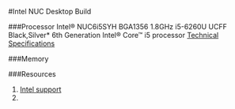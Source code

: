 #Intel NUC Desktop Build

###Processor 
Intel® NUC6i5SYH BGA1356 1.8GHz i5-6260U UCFF Black,Silver* 6th Generation Intel® Core™ i5 processor
[Technical Specifications](http://www.intel.com/buy/us/en/product/components/intel-nuc6i5syh-498753#tech_specs)

###Memory


###Resources
1. [Intel support](http://www.intel.com/content/www/us/en/support/boards-and-kits/intel-nuc-kits/intel-nuc-kit-nuc6i5syh.html)
2. 
